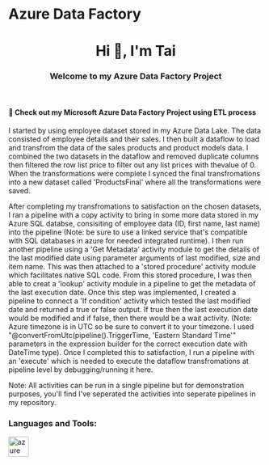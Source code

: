 # Azure Data Factory
<h1 align="center">Hi 👋, I'm Tai</h1>
<h3 align="center"> Welcome to my Azure Data Factory Project </h3>
<br/>
<h4>  🌱 Check out my Microsoft Azure Data Factory Project using ETL process</h4>

<p>I started by using employee dataset stored in my Azure Data Lake. The data consisted of employee details and their sales. I then built a dataflow to load and transfrom the data of the sales products and product models data. I combined the two datasets in the dataflow and removed duplicate columns then filtered the row list price to filter out any list prices with thevalue of 0. When the transformations were complete I synced the final transfromations into a new dataset called 'ProductsFinal' where all the transformations were saved.</p>

<p>After completing my transfromations to satisfaction on the chosen datasets, I ran a pipeline with a copy activity to bring in some more data stored in my  Azure SQL databse, consisiting of employee data (ID, first name, last name) into the pipeline (Note: be sure to use a linked service that's compatible with SQL databases in azure for needed integrated runtime). I then run another pipeline using a 'Get Metadata' activity module to get the details of the last modified date using parameter arguments of last modified, size and item name. This was then attached to a 'stored procedure' activity module which facilitates native SQL code. From this stored procedure, I was then able to creat a 'lookup' activity module in a pipeline to get the metadata of the last execution date. Once this step was implemented, I created a pipeline to connect a 'If condition' activity which tested the last modified date and returned a true or false output. If true then the last execution date would be modified and if false, then there would be a wait activity. (Note: Azure timezone is in UTC so be sure to convert it to your timezone. I used "@convertFromUtc(pipeline().TriggerTime, 'Eastern Standard Time'" parameters in the expression builder for the correct execution date with DateTime type). Once I completed this to satisfaction, I run a pipeline with an 'execute' which is needed to execute the dataflow transfromations at pipeline level by debugging/running it here.</p>

Note: All activities can be run in a single pipeline but for demonstration purposes, you'll find I've seperated the activities into seperate pipelines in my repository.

<h3 align="left">Languages and Tools:</h3>
<p align="left"> <a href="https://azure.microsoft.com/en-in/" target="_blank" rel="noreferrer"> <img src="https://www.vectorlogo.zone/logos/microsoft_azure/microsoft_azure-icon.svg" alt="azure" width="40" height="40"/> </a></p>
